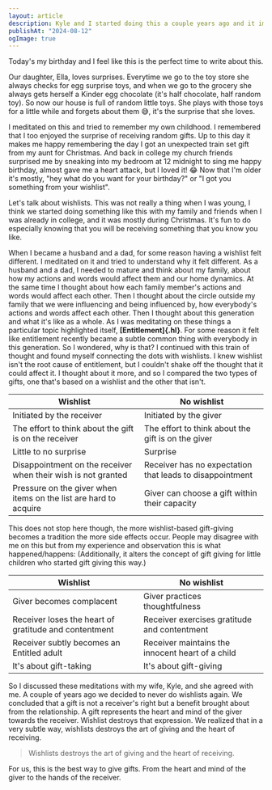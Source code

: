 ```yaml
---
layout: article
description: Kyle and I started doing this a couple years ago and it improved the quality of our gifts.
publishAt: "2024-08-12"
ogImage: true
---
```


Today's my birthday and I feel like this is the perfect time to write about this.

Our daughter, Ella, loves surprises. Everytime we go to the toy store she always checks for egg surprise toys, and 
when we go to the grocery she always gets herself a Kinder egg chocolate (it's half chocolate, half random toy). So 
now our house is full of random little toys. She plays with those toys for a little while and forgets about them 😅, 
it's the surprise that she loves.

I meditated on this and tried to remember my own childhood. I remembered that I too enjoyed the surprise of 
receiving random gifts. Up to this day it makes me happy remembering the day I got an unexpected train set gift from 
my aunt for Christmas. And back in college my church friends surprised me by sneaking into my bedroom at 12 midnight to 
sing me happy birthday, almost gave me a heart attack, but I loved it! 😂 Now that I'm older it's mostly, "hey what do 
you want for your birthday?" or "I got you something from your wishlist". 

Let's talk about wishlists. This was not really a thing when I was young, I think we started doing something like 
this with my family and friends when I was already in college, and it was mostly during Christmas. It's fun to do 
especially knowing that you will be receiving something that you know you like. 

When I became a husband and a dad, for some reason having a wishlist felt different. I meditated on it and tried to 
understand why it felt different. As a husband and a dad, I needed to mature and think about my family, about how my 
actions and words would affect them and our home dynamics. At the same time I thought about how each family member's 
actions and words would affect each other. Then I thought about the circle outside my family that we were 
influencing and being influenced by, how everybody's actions and words affect each other. Then I thought about this 
generation and what it's like as a whole. As I was meditating on these things a particular topic highlighted itself, 
**[Entitlement]{.hl}**. For some reason it felt like entitlement recently became a subtle common thing with 
everybody in this generation. So I wondered, why is that? I continued with this train of thought and found myself 
connecting the dots with wishlists. I knew wishlist isn't the root cause of entitlement, but I couldn't shake off the 
thought that it could affect it. I thought about it more, and so I compared the two types of gifts, one that's based on 
a wishlist and the other that isn't. 

| Wishlist                                                         | No wishlist                                              |
|------------------------------------------------------------------|----------------------------------------------------------|
| Initiated by the receiver                                        | Initiated by the giver                                   |
| The effort to think about the gift is on the receiver            | The effort to think about the gift is on the giver       |
| Little to no surprise                                            | Surprise                                                 |
| Disappointment on the receiver when their wish is not granted    | Receiver has no expectation that leads to disappointment |
| Pressure on the giver when items on the list are hard to acquire | Giver can choose a gift within their capacity            |

This does not stop here though, the more wishlist-based gift-giving becomes a tradition the more side effects occur.
People may disagree with me on this but from my experience and observation this is what happened/happens:
(Additionally, it alters the concept of gift giving for little children who started gift giving this way.)

| Wishlist                                              | No wishlist                                      |
|-------------------------------------------------------|--------------------------------------------------|
| Giver becomes complacent                              | Giver practices thoughtfulness                   |
| Receiver loses the heart of gratitude and contentment | Receiver exercises gratitude and contentment     |
| Receiver subtly becomes an Entitled adult             | Receiver maintains the innocent heart of a child |
| It's about gift-taking                                | It's about gift-giving                           |

So I discussed these meditations with my wife, Kyle, and she agreed with me. A couple of years ago we decided to 
never do wishlists again. We concluded that a gift is not a receiver's right but a benefit brought about from the 
relationship. A gift represents the heart and mind of the giver towards the receiver. Wishlist destroys that 
expression. We realized that in a very subtle way, wishlists destroys the art of giving and the heart of receiving.

> Wishlists destroys the art of giving and the heart of receiving.

For us, this is the best way to give gifts. From the heart and mind of the giver to the hands of the receiver.